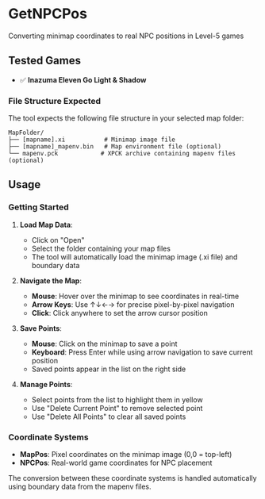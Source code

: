# GetNPCPos
Converting minimap coordinates to real NPC positions in Level-5 games

## Tested Games

- ✅ **Inazuma Eleven Go Light & Shadow**

### File Structure Expected

The tool expects the following file structure in your selected map folder:

```
MapFolder/
├── [mapname].xi           # Minimap image file
├── [mapname]_mapenv.bin   # Map environment file (optional)
└── mapenv.pck            # XPCK archive containing mapenv files (optional)
```

## Usage

### Getting Started

1. **Load Map Data**:
   - Click on "Open"
   - Select the folder containing your map files
   - The tool will automatically load the minimap image (.xi file) and boundary data

2. **Navigate the Map**:
   - **Mouse**: Hover over the minimap to see coordinates in real-time
   - **Arrow Keys**: Use ↑↓←→ for precise pixel-by-pixel navigation
   - **Click**: Click anywhere to set the arrow cursor position

3. **Save Points**:
   - **Mouse**: Click on the minimap to save a point
   - **Keyboard**: Press Enter while using arrow navigation to save current position
   - Saved points appear in the list on the right side

4. **Manage Points**:
   - Select points from the list to highlight them in yellow
   - Use "Delete Current Point" to remove selected point
   - Use "Delete All Points" to clear all saved points

### Coordinate Systems

- **MapPos**: Pixel coordinates on the minimap image (0,0 = top-left)
- **NPCPos**: Real-world game coordinates for NPC placement

The conversion between these coordinate systems is handled automatically using boundary data from the mapenv files.
